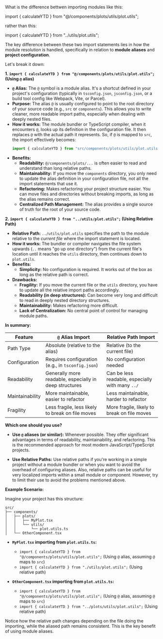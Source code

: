 What is the difference bettwen importing modules like this: 

import { calculateYTD } from "@/components/plots/utils/plot.utils";

rather than this: 


import { calculateYTD } from "../utils/plot.utils";

The key difference between these two import statements lies in how the module resolution is handled, specifically in relation to **module aliases** and **project configuration**.

Let's break it down:

**1. `import { calculateYTD } from "@/components/plots/utils/plot.utils";` (Using `@` alias)**

*   **`@` Alias:**  The `@` symbol is a module alias.  It's a shortcut defined in your project's configuration (typically in `tsconfig.json`, `jsconfig.json`, or a build tool config like Webpack, Vite, or Parcel).
*   **Purpose:** The alias `@` is usually configured to point to the root directory of your source code (e.g., `src` or `components`).  This allows you to write cleaner, more readable import paths, especially when dealing with deeply nested files.
*   **How it works:**  The module bundler or TypeScript compiler, when it encounters `@`, looks up its definition in the configuration file. It then replaces `@` with the actual path it represents.  So, if `@` is mapped to `src`, the import effectively becomes:
    ```javascript
    import { calculateYTD } from "src/components/plots/utils/plot.utils";
    ```
*   **Benefits:**
    *   **Readability:**  `@/components/plots/...` is often easier to read and understand than long relative paths.
    *   **Maintainability:**  If you move the `components` directory, you only need to update the alias definition in your configuration file, not all the import statements that use it.
    *   **Refactoring:**  Makes refactoring your project structure easier. You can move files and directories without breaking imports, as long as the alias remains correct.
    *   **Centralized Path Management:**  The alias provides a single source of truth for the root of your source code.

**2. `import { calculateYTD } from "../utils/plot.utils";` (Using Relative Path)**

*   **Relative Path:**  `../utils/plot.utils` specifies the path to the module relative to the *current file* where the import statement is located.
*   **How it works:** The bundler or compiler navigates the file system upwards (`..` means "go up one directory") from the current file's location until it reaches the `utils` directory, then continues down to `plot.utils`.
*   **Benefits:**
    *   **Simplicity:**  No configuration is required. It works out of the box as long as the relative path is correct.
*   **Drawbacks:**
    *   **Fragility:** If you move the current file or the `utils` directory, you have to update all the relative import paths accordingly.
    *   **Readability (in deep structures):** Can become very long and difficult to read in deeply nested directory structures.
    *   **Maintainability:**  Makes refactoring more difficult.
    *   **Lack of Centralization:**  No central point of control for managing module paths.

**In summary:**

| Feature          | `@` Alias Import                                          | Relative Path Import                               |
| ---------------- | -------------------------------------------------------- | --------------------------------------------------- |
| Path Type        | Absolute (relative to the alias)                          | Relative (to the current file)                      |
| Configuration    | Requires configuration (e.g., in `tsconfig.json`)        | No configuration needed                             |
| Readability      | Generally more readable, especially in deep structures    | Can be less readable, especially with many `../`    |
| Maintainability  | More maintainable, easier to refactor                    | Less maintainable, harder to refactor               |
| Fragility        | Less fragile, less likely to break on file moves         | More fragile, likely to break on file moves         |

**Which one should you use?**

*   **Use `@` aliases (or similar):**  Whenever possible.  They offer significant advantages in terms of readability, maintainability, and refactoring.  This is the recommended approach for most modern JavaScript/TypeScript projects.

*   **Use Relative Paths:**  Use relative paths if you're working in a simple project without a module bundler or when you want to avoid the overhead of configuring aliases.  Also, relative paths can be useful for very localized imports within a small module or component.  However, try to limit their use to avoid the problems mentioned above.

**Example Scenario:**

Imagine your project has this structure:

```
src/
├── components/
│   ├── plots/
│   │   ├── MyPlot.tsx
│   │   └── utils/
│   │       └── plot.utils.ts
│   └── OtherComponent.tsx
```

*   **`MyPlot.tsx` importing from `plot.utils.ts`:**
    *   `import { calculateYTD } from "@/components/plots/utils/plot.utils";` (Using `@` alias, assuming `@` maps to `src`)
    *   `import { calculateYTD } from "./utils/plot.utils";` (Using relative path)

*   **`OtherComponent.tsx` importing from `plot.utils.ts`:**
    *   `import { calculateYTD } from "@/components/plots/utils/plot.utils";` (Using `@` alias, assuming `@` maps to `src`)
    *   `import { calculateYTD } from "../plots/utils/plot.utils";` (Using relative path)

Notice how the relative path changes depending on the file doing the importing, while the aliased path remains consistent.  This is the key benefit of using module aliases.

